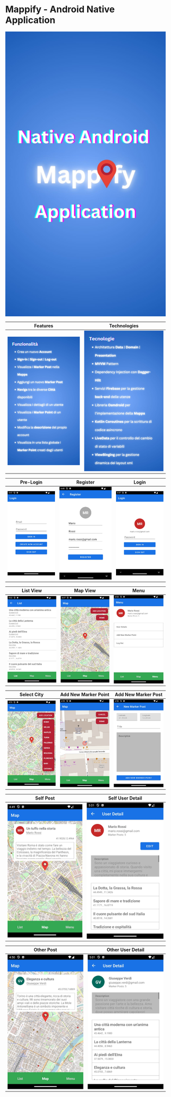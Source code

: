 # Mappify - Android Native Application

![Mappify](/readme/images/Mappify/1.jpg)

| Features | Technologies |
| - | - |
| ![Features](/readme/images/Mappify/15.jpg) | ![Technologies](/readme/images/Mappify/16.jpg) |

| Pre-Login | Register | Login |
| - | - | - |
| ![Pre-Login](/readme/images/Mappify/2.jpg) | ![Register](/readme/images/Mappify/3.jpg) | ![Login](/readme/images/Mappify/4.jpg) |


| List View | Map View | Menu |
| - | - | - |
| ![List View](/readme/images/Mappify/13.jpg) | ![Map View](/readme/images/Mappify/5.jpg) | ![Menu](/readme/images/Mappify/14.jpg) |

|Select City | Add New Marker Point | Add New Marker Post |
| - | - | - |
| ![Cities](/readme/images/Mappify/6.jpg) | ![Add New Marker Point](/readme/images/Mappify/7.jpg) | ![Add New Marker Post](/readme/images/Mappify/8.jpg) |

|Self Post| Self User Detail |
| - | - |
| ![Self Post](/readme/images/Mappify/9.jpg) | ![Self User Detail](/readme/images/Mappify/10.jpg) |

|Other Post | Other User Detail |
| - | - |
| ![Other Post](/readme/images/Mappify/11.jpg) | ![Other User Detail](/readme/images/Mappify/12.jpg) |


